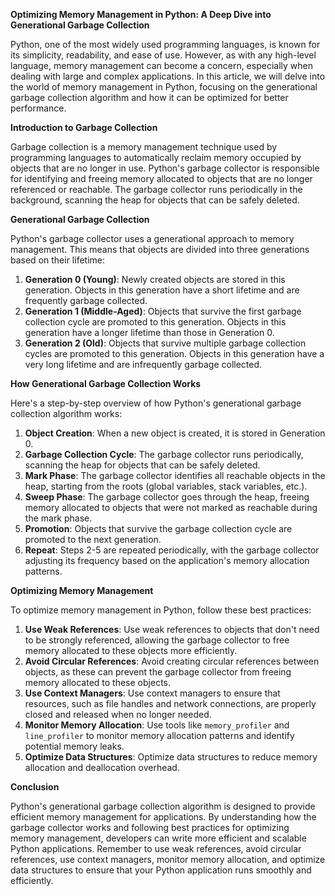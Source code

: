 **Optimizing Memory Management in Python: A Deep Dive into Generational Garbage Collection**

Python, one of the most widely used programming languages, is known for its simplicity, readability, and ease of use. However, as with any high-level language, memory management can become a concern, especially when dealing with large and complex applications. In this article, we will delve into the world of memory management in Python, focusing on the generational garbage collection algorithm and how it can be optimized for better performance.

**Introduction to Garbage Collection**

Garbage collection is a memory management technique used by programming languages to automatically reclaim memory occupied by objects that are no longer in use. Python's garbage collector is responsible for identifying and freeing memory allocated to objects that are no longer referenced or reachable. The garbage collector runs periodically in the background, scanning the heap for objects that can be safely deleted.

**Generational Garbage Collection**

Python's garbage collector uses a generational approach to memory management. This means that objects are divided into three generations based on their lifetime:

1. **Generation 0 (Young)**: Newly created objects are stored in this generation. Objects in this generation have a short lifetime and are frequently garbage collected.
2. **Generation 1 (Middle-Aged)**: Objects that survive the first garbage collection cycle are promoted to this generation. Objects in this generation have a longer lifetime than those in Generation 0.
3. **Generation 2 (Old)**: Objects that survive multiple garbage collection cycles are promoted to this generation. Objects in this generation have a very long lifetime and are infrequently garbage collected.

**How Generational Garbage Collection Works**

Here's a step-by-step overview of how Python's generational garbage collection algorithm works:

1. **Object Creation**: When a new object is created, it is stored in Generation 0.
2. **Garbage Collection Cycle**: The garbage collector runs periodically, scanning the heap for objects that can be safely deleted.
3. **Mark Phase**: The garbage collector identifies all reachable objects in the heap, starting from the roots (global variables, stack variables, etc.).
4. **Sweep Phase**: The garbage collector goes through the heap, freeing memory allocated to objects that were not marked as reachable during the mark phase.
5. **Promotion**: Objects that survive the garbage collection cycle are promoted to the next generation.
6. **Repeat**: Steps 2-5 are repeated periodically, with the garbage collector adjusting its frequency based on the application's memory allocation patterns.

**Optimizing Memory Management**

To optimize memory management in Python, follow these best practices:

1. **Use Weak References**: Use weak references to objects that don't need to be strongly referenced, allowing the garbage collector to free memory allocated to these objects more efficiently.
2. **Avoid Circular References**: Avoid creating circular references between objects, as these can prevent the garbage collector from freeing memory allocated to these objects.
3. **Use Context Managers**: Use context managers to ensure that resources, such as file handles and network connections, are properly closed and released when no longer needed.
4. **Monitor Memory Allocation**: Use tools like `memory_profiler` and `line_profiler` to monitor memory allocation patterns and identify potential memory leaks.
5. **Optimize Data Structures**: Optimize data structures to reduce memory allocation and deallocation overhead.

**Conclusion**

Python's generational garbage collection algorithm is designed to provide efficient memory management for applications. By understanding how the garbage collector works and following best practices for optimizing memory management, developers can write more efficient and scalable Python applications. Remember to use weak references, avoid circular references, use context managers, monitor memory allocation, and optimize data structures to ensure that your Python application runs smoothly and efficiently.